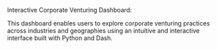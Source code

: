 Interactive Corporate Venturing Dashboard: 

This dashboard enables users to explore corporate venturing practices across industries and geographies using an intuitive and interactive interface built with Python and Dash.
